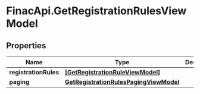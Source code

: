 # FinacApi.GetRegistrationRulesViewModel

## Properties
Name | Type | Description | Notes
------------ | ------------- | ------------- | -------------
**registrationRules** | [**[GetRegistrationRuleViewModel]**](GetRegistrationRuleViewModel.md) |  | [optional] 
**paging** | [**GetRegistrationRulesPagingViewModel**](GetRegistrationRulesPagingViewModel.md) |  | [optional] 
